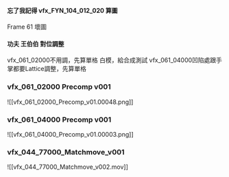 #### 忘了我記得 vfx_FYN_104_012_020 算圖
Frame 61 壞圖

#### 功夫 王伯伯 對位調整
vfx_061_02000不用調，先算單格 白模，給合成測試
vfx_061_04000凹陷處跟手掌都要Lattice調整，先算單格

### vfx_061_02000 Precomp v001
![[vfx_061_02000_Precomp_v01.00048.png]]

### vfx_061_04000 Precomp v001
![[vfx_061_04000_Precomp_v01.00003.png]]

### vfx_044_77000_Matchmove_v001
![[vfx_044_77000_Matchmove_v002.mov]]